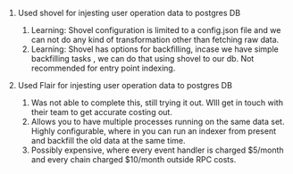 1. Used shovel for injesting user operation data to postgres DB
    1. Learning: Shovel configuration is limited to a config.json file and we can not do any kind of transformation other than fetching raw data.
    2. Learning: Shovel has options for backfilling, incase we have simple backfilling tasks , we can do that using shovel to our db. Not recommended for entry point indexing.
  
2. Used Flair for injesting user operation data to postgres DB
    1. Was not able to complete this, still trying it out. WIll get in touch with their team to get accurate costing out.
    2. Allows you to have multiple processes running on the same data set. Highly configurable, where in you can run an indexer from present and backfill the old data at the same time.
    3. Possibly expensive, where every event handler is charged $5/month and every chain charged $10/month outside RPC costs.
  

